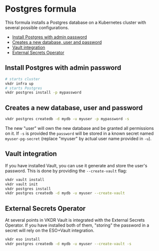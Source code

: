 # Postgres formula <!-- omit in toc -->

This formula installs a Postgres database on a Kubernetes cluster with several possible configurations.

- [Install Postgres with admin password](#install-postgres-with-admin-password)
- [Creates a new database, user and password](#creates-a-new-database-user-and-password)
- [Vault integration](#vault-integration)
- [External Secrets Operator](#external-secrets-operator)


## Install Postgres with admin password

```sh
# starts cluster
vkdr infra up
# starts Postgres
vkdr postgres install -p mypassword
```

## Creates a new database, user and password

```sh
vkdr postgres createdb -d mydb -u myuser -p mypassword -s
```

The new "user" will own the new database and be granted all permissions on it. If `-s` is provided the `password` will be stored in a known secret named `myuser-pg-secret` (replace "myuser" by actual user name provided in `-u`).

## Vault integration

If you have installed Vault, you can use it generate and store the user's password. 
This is done by providing the `--create-vault` flag:

```sh
vkdr vault install
vkdr vault init
vkdr postgres install
vkdr postgres createdb -d mydb -u myuser --create-vault
```

## External Secrets Operator

At several points in VKDR Vault is integrated with the External Secrets Operator. If you have installed both of them, "storing" the password in a secret will rely on the ESO+Vault integration.

```sh
vkdr eso install
vkdr postgres createdb -d mydb -u myuser --create-vault -s
```
